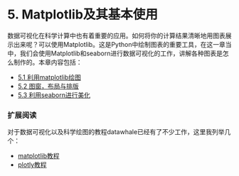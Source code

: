 # 5. Matplotlib及其基本使用

数据可视化在科学计算中也有着重要的应用。如何将你的计算结果清晰地用图表展示出来呢？可以使用Matplotlib。这是Python中绘制图表的重要工具，在这一章当中，我们会使用Matplotlib和seaborn进行数据可视化的工作，讲解各种图表是怎么制作的。本章内容包括：

- [5.1 利用matplotlib绘图](./5.1-利用matplotlib绘图.md)
- [5.2 图窗，布局与排版](./5.2-图窗，布局与排版.md)
- [5.3 利用seaborn进行美化](./5.3-利用seaborn进行美化.md)

### 扩展阅读

对于数据可视化以及科学绘图的教程datawhale已经有了不少工作，这里我列举几个：

- [matplotlib教程](https://github.com/datawhalechina/fantastic-matplotlib)
- [plotly教程](https://github.com/datawhalechina/wow-plotly)

  

